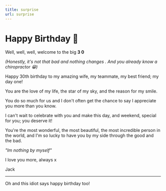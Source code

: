 ```yaml
---
title: surprise
url: surprise
---
```



# Happy Birthday 🥳

Well, well, well, welcome to the big **3 0**

*(Honestly, it's not that bad and nothing changes . And you already know a chiropractor 😁)*

Happy 30th birthday to my amazing wife, my teammate, my best friend; my day one!

You are the love of my life, the star of my sky, and the reason for my smile.

You do so much for us and I don't often get the chance to say I appreciate you more than you know.

I can't wait to celebrate with you and make this day, and weekend, special for you; you deserve it!

You're the most wonderful, the most beautiful, the most incredible person in the world, and I'm so lucky to have you by my side through the good and the bad.

*"Im nothing by myself"*

I love you more, always x

Jack

---

Oh and this idiot says happy birthday too!
